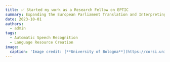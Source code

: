 ```yaml
---
title: ✅ Started my work as a Research Fellow on EPTIC
summary: Expanding the European Parliament Translation and Interpreting Corpus.
date: 2023-10-01
authors:
  - admin
tags:
  - Automatic Speech Recognition
  - Language Resource Creation
image:
  caption: 'Image credit: [**University of Bologna**](https://corsi.unibo.it/2cycle/SpecializedTranslation)'
---
```


